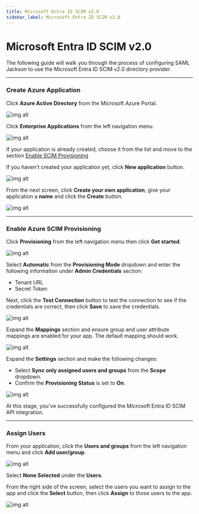 ```yaml
---
title: Microsoft Entra ID SCIM v2.0
sidebar_label: Microsoft Entra ID SCIM v2.0
---
```


# Microsoft Entra ID SCIM v2.0

The following guide will walk you through the process of configuring SAML Jackson to use the Microsoft Entra ID SCIM v2.0 directory provider.

---

### Create Azure Application

Click **Azure Active Directory** from the Microsoft Azure Portal.

![img alt](/img/dsync/providers/azure/1.png)

Click **Enterprise Applications** from the left navigation menu.

![img alt](/img/dsync/providers/azure/2.png)

If your application is already created, choose it from the list and move to the section [Enable SCIM Provisioning](#enable-azure-scim-provisioning)

If you haven't created your application yet, click **New application** button.

![img alt](/img/dsync/providers/azure/9.png)

From the next screen, click **Create your own application**, give your application a **name** and click the **Create** button.

![img alt](/img/dsync/providers/azure/3.png)

---

### Enable Azure SCIM Provisioning

Click **Provisioning** from the left navigation menu then click **Get started**.

![img alt](/img/dsync/providers/azure/4.png)

Select **Automatic** from the **Provisioning Mode** dropdown and enter the following information under **Admin Credentials** section:

- Tenant URL
- Secret Token

Next, click the **Test Connection** button to test the connection to see if the credentials are correct, then click **Save** to save the credentials.

![img alt](/img/dsync/providers/azure/5.png)

Expand the **Mappings** section and ensure group and user attribute mappings are enabled for your app. The default mapping should work.

![img alt](/img/dsync/providers/azure/7.png)

Expand the **Settings** section and make the following changes:

- Select **Sync only assigned users and groups** from the **Scope** dropdown.
- Confirm the **Provisioning Status** is set to **On**.

![img alt](/img/dsync/providers/azure/8.png)

At this stage, you've successfully configured the Microsoft Entra ID SCIM API integration.

---

### Assign Users

From your application, click the **Users and groups** from the left navigation menu and click **Add user/group**.

![img alt](/img/dsync/providers/azure/11.png)

Select **None Selected** under the **Users**.

From the right side of the screen, select the users you want to assign to the app and click the **Select** button, then click **Assign** to those users to the app.

![img alt](/img/dsync/providers/azure/12.png)
